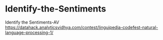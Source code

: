 # Identify-the-Sentiments
Identify the Sentiments-AV
https://datahack.analyticsvidhya.com/contest/linguipedia-codefest-natural-language-processing-1/
